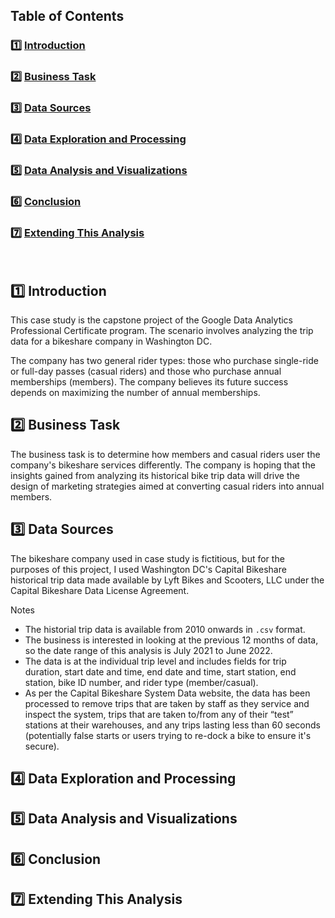 ## Table of Contents

### :one: [Introduction](README.md#one-introduction)  
### :two: [Business Task](README.md#two-business-task)  
### :three: [Data Sources](README.md#three-data-sources)  
### :four: [Data Exploration and Processing](README.md#four-data-exploration-and-processing)  
### :five: [Data Analysis and Visualizations](README.md#five-data-analysis-and-visualizations)  
### :six: [Conclusion](README.md#six-conclusion)  
### :seven: [Extending This Analysis](README.md#seven-extending-this-analysis)  
&nbsp;
## :one: Introduction

This case study is the capstone project of the Google Data Analytics Professional Certificate program. The scenario involves analyzing the trip data for a bikeshare company in Washington DC. 

The company has two general rider types: those who purchase single-ride or full-day passes (casual riders) and those who purchase annual memberships (members). The company believes its future success depends on maximizing the number of annual memberships.

## :two: Business Task

The business task is to determine how members and casual riders user the company's bikeshare services differently. The company is hoping that the insights gained from analyzing its historical bike trip data will drive the design of marketing strategies aimed at converting casual riders into annual members.

## :three: Data Sources

The bikeshare company used in case study is fictitious, but for the purposes of this project, I used Washington DC's Capital Bikeshare historical trip data made available by Lyft Bikes and Scooters, LLC under the Capital Bikeshare Data License Agreement.

Notes
  * The historial trip data is available from 2010 onwards in `.csv` format.
  * The business is interested in looking at the previous 12 months of data, so the date range of this analysis is July 2021 to June 2022.
  * The data is at the individual trip level and includes fields for trip duration, start date and time, end date and time, start station, end station, bike ID number, and rider type (member/casual).
  * As per the Capital Bikeshare System Data website, the data has been processed to remove trips that are taken by staff as they service and inspect the system, trips that are taken to/from any of their “test” stations at their warehouses, and any trips lasting less than 60 seconds (potentially false starts or users trying to re-dock a bike to ensure it's secure).

## :four: Data Exploration and Processing

## :five: Data Analysis and Visualizations

## :six: Conclusion

## :seven: Extending This Analysis

